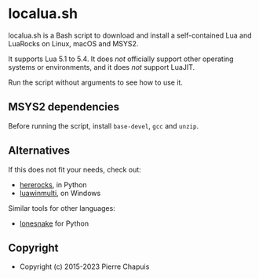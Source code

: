 # localua.sh

localua.sh is a Bash script to download and install a self-contained Lua and
LuaRocks on Linux, macOS and MSYS2.

It supports Lua 5.1 to 5.4. It does *not* officially support other operating
systems or environments, and it does *not* support LuaJIT.

Run the script without arguments to see how to use it.

## MSYS2 dependencies

Before running the script, install `base-devel`, `gcc` and `unzip`.

## Alternatives

If this does not fit your needs, check out:

- [hererocks](https://github.com/mpeterv/hererocks), in Python
- [luawinmulti](https://github.com/Tieske/luawinmulti), on Windows

Similar tools for other languages:

- [lonesnake](https://github.com/pwalch/lonesnake) for Python

## Copyright

- Copyright (c) 2015-2023 Pierre Chapuis
